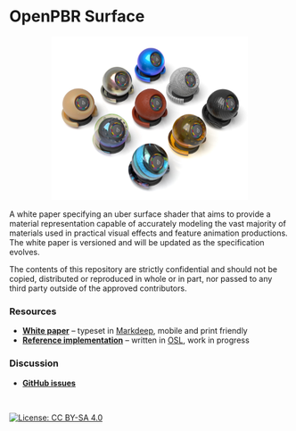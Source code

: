 # OpenPBR Surface

<p align="center">
    <img src="images/title.jpg" width="70%" title="OpenPBR logo (placeholder)"/>
</p>

A white paper specifying an uber surface shader that aims to provide a material representation capable of accurately modeling the vast majority of materials used in practical visual effects and feature animation productions. The white paper is versioned and will be updated as the specification evolves.

The contents of this repository are strictly confidential and should not be copied, distributed or reproduced in whole or in part, nor passed to any third party outside of the approved contributors.

### Resources

* **[White paper](https://github.com/autodesk-external/standard-surface/)** – typeset in [Markdeep](https://casual-effects.com/markdeep/), mobile and print friendly
* **[Reference implementation](reference/standard_surface.osl)** – written in [OSL](https://github.com/imageworks/OpenShadingLanguage), work in progress

### Discussion
* **[GitHub issues](https://github.com/autodesk-external/standard-surface/issues)**

<br/>

[![License: CC BY-SA 4.0](https://img.shields.io/badge/License-Apache%202.0-informational.svg)](LICENSE.txt)
